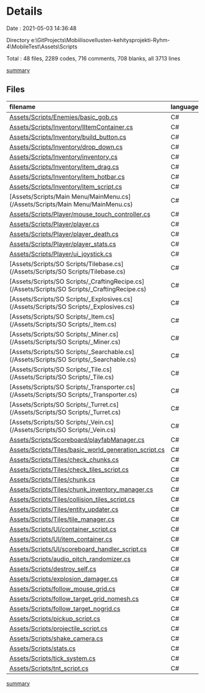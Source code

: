 # Details

Date : 2021-05-03 14:36:48

Directory e:\GitProjects\Mobiilisovellusten-kehitysprojekti-Ryhm-4\MobileTest\Assets\Scripts

Total : 48 files,  2289 codes, 716 comments, 708 blanks, all 3713 lines

[summary](results.md)

## Files
| filename | language | code | comment | blank | total |
| :--- | :--- | ---: | ---: | ---: | ---: |
| [Assets/Scripts/Enemies/basic_gob.cs](/Assets/Scripts/Enemies/basic_gob.cs) | C# | 39 | 7 | 10 | 56 |
| [Assets/Scripts/Inventory/IItemContainer.cs](/Assets/Scripts/Inventory/IItemContainer.cs) | C# | 8 | 0 | 2 | 10 |
| [Assets/Scripts/Inventory/build_button.cs](/Assets/Scripts/Inventory/build_button.cs) | C# | 113 | 11 | 51 | 175 |
| [Assets/Scripts/Inventory/drop_down.cs](/Assets/Scripts/Inventory/drop_down.cs) | C# | 20 | 3 | 6 | 29 |
| [Assets/Scripts/Inventory/inventory.cs](/Assets/Scripts/Inventory/inventory.cs) | C# | 72 | 2 | 10 | 84 |
| [Assets/Scripts/Inventory/item_drag.cs](/Assets/Scripts/Inventory/item_drag.cs) | C# | 29 | 0 | 6 | 35 |
| [Assets/Scripts/Inventory/item_hotbar.cs](/Assets/Scripts/Inventory/item_hotbar.cs) | C# | 38 | 5 | 10 | 53 |
| [Assets/Scripts/Inventory/item_script.cs](/Assets/Scripts/Inventory/item_script.cs) | C# | 66 | 5 | 21 | 92 |
| [Assets/Scripts/Main Menu/MainMenu.cs](/Assets/Scripts/Main Menu/MainMenu.cs) | C# | 14 | 0 | 5 | 19 |
| [Assets/Scripts/Player/mouse_touch_controller.cs](/Assets/Scripts/Player/mouse_touch_controller.cs) | C# | 92 | 5 | 24 | 121 |
| [Assets/Scripts/Player/player.cs](/Assets/Scripts/Player/player.cs) | C# | 11 | 0 | 2 | 13 |
| [Assets/Scripts/Player/player_death.cs](/Assets/Scripts/Player/player_death.cs) | C# | 41 | 2 | 10 | 53 |
| [Assets/Scripts/Player/player_stats.cs](/Assets/Scripts/Player/player_stats.cs) | C# | 9 | 1 | 2 | 12 |
| [Assets/Scripts/Player/ui_joystick.cs](/Assets/Scripts/Player/ui_joystick.cs) | C# | 104 | 36 | 38 | 178 |
| [Assets/Scripts/SO Scripts/Tilebase.cs](/Assets/Scripts/SO Scripts/Tilebase.cs) | C# | 7 | 0 | 2 | 9 |
| [Assets/Scripts/SO Scripts/_CraftingRecipe.cs](/Assets/Scripts/SO Scripts/_CraftingRecipe.cs) | C# | 36 | 35 | 8 | 79 |
| [Assets/Scripts/SO Scripts/_Explosives.cs](/Assets/Scripts/SO Scripts/_Explosives.cs) | C# | 60 | 39 | 16 | 115 |
| [Assets/Scripts/SO Scripts/_Item.cs](/Assets/Scripts/SO Scripts/_Item.cs) | C# | 12 | 0 | 6 | 18 |
| [Assets/Scripts/SO Scripts/_Miner.cs](/Assets/Scripts/SO Scripts/_Miner.cs) | C# | 62 | 11 | 9 | 82 |
| [Assets/Scripts/SO Scripts/_Searchable.cs](/Assets/Scripts/SO Scripts/_Searchable.cs) | C# | 19 | 2 | 5 | 26 |
| [Assets/Scripts/SO Scripts/_Tile.cs](/Assets/Scripts/SO Scripts/_Tile.cs) | C# | 22 | 3 | 10 | 35 |
| [Assets/Scripts/SO Scripts/_Transporter.cs](/Assets/Scripts/SO Scripts/_Transporter.cs) | C# | 97 | 19 | 33 | 149 |
| [Assets/Scripts/SO Scripts/_Turret.cs](/Assets/Scripts/SO Scripts/_Turret.cs) | C# | 29 | 0 | 9 | 38 |
| [Assets/Scripts/SO Scripts/_Vein.cs](/Assets/Scripts/SO Scripts/_Vein.cs) | C# | 10 | 1 | 4 | 15 |
| [Assets/Scripts/Scoreboard/playfabManager.cs](/Assets/Scripts/Scoreboard/playfabManager.cs) | C# | 86 | 0 | 11 | 97 |
| [Assets/Scripts/Tiles/basic_world_generation_script.cs](/Assets/Scripts/Tiles/basic_world_generation_script.cs) | C# | 90 | 10 | 24 | 124 |
| [Assets/Scripts/Tiles/check_chunks.cs](/Assets/Scripts/Tiles/check_chunks.cs) | C# | 80 | 20 | 26 | 126 |
| [Assets/Scripts/Tiles/check_tiles_script.cs](/Assets/Scripts/Tiles/check_tiles_script.cs) | C# | 27 | 3 | 7 | 37 |
| [Assets/Scripts/Tiles/chunk.cs](/Assets/Scripts/Tiles/chunk.cs) | C# | 10 | 0 | 3 | 13 |
| [Assets/Scripts/Tiles/chunk_inventory_manager.cs](/Assets/Scripts/Tiles/chunk_inventory_manager.cs) | C# | 51 | 22 | 18 | 91 |
| [Assets/Scripts/Tiles/collision_tiles_script.cs](/Assets/Scripts/Tiles/collision_tiles_script.cs) | C# | 63 | 37 | 18 | 118 |
| [Assets/Scripts/Tiles/entity_updater.cs](/Assets/Scripts/Tiles/entity_updater.cs) | C# | 46 | 3 | 19 | 68 |
| [Assets/Scripts/Tiles/tile_manager.cs](/Assets/Scripts/Tiles/tile_manager.cs) | C# | 424 | 368 | 167 | 959 |
| [Assets/Scripts/UI/container_script.cs](/Assets/Scripts/UI/container_script.cs) | C# | 61 | 7 | 21 | 89 |
| [Assets/Scripts/UI/item_container.cs](/Assets/Scripts/UI/item_container.cs) | C# | 57 | 4 | 7 | 68 |
| [Assets/Scripts/UI/scoreboard_handler_script.cs](/Assets/Scripts/UI/scoreboard_handler_script.cs) | C# | 34 | 5 | 14 | 53 |
| [Assets/Scripts/audio_pitch_randomizer.cs](/Assets/Scripts/audio_pitch_randomizer.cs) | C# | 14 | 2 | 4 | 20 |
| [Assets/Scripts/destroy_self.cs](/Assets/Scripts/destroy_self.cs) | C# | 13 | 1 | 3 | 17 |
| [Assets/Scripts/explosion_damager.cs](/Assets/Scripts/explosion_damager.cs) | C# | 18 | 8 | 7 | 33 |
| [Assets/Scripts/follow_mouse_grid.cs](/Assets/Scripts/follow_mouse_grid.cs) | C# | 14 | 1 | 3 | 18 |
| [Assets/Scripts/follow_target_grid_nomesh.cs](/Assets/Scripts/follow_target_grid_nomesh.cs) | C# | 18 | 2 | 7 | 27 |
| [Assets/Scripts/follow_target_nogrid.cs](/Assets/Scripts/follow_target_nogrid.cs) | C# | 11 | 0 | 3 | 14 |
| [Assets/Scripts/pickup_script.cs](/Assets/Scripts/pickup_script.cs) | C# | 42 | 6 | 9 | 57 |
| [Assets/Scripts/projectile_script.cs](/Assets/Scripts/projectile_script.cs) | C# | 39 | 9 | 12 | 60 |
| [Assets/Scripts/shake_camera.cs](/Assets/Scripts/shake_camera.cs) | C# | 25 | 3 | 8 | 36 |
| [Assets/Scripts/stats.cs](/Assets/Scripts/stats.cs) | C# | 25 | 3 | 6 | 34 |
| [Assets/Scripts/tick_system.cs](/Assets/Scripts/tick_system.cs) | C# | 18 | 13 | 6 | 37 |
| [Assets/Scripts/tnt_script.cs](/Assets/Scripts/tnt_script.cs) | C# | 13 | 2 | 6 | 21 |

[summary](results.md)